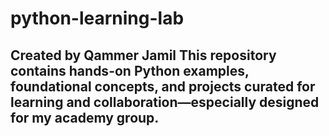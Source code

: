 # python-learning-lab
## Created by Qammer Jamil   This repository contains hands-on Python examples, foundational concepts, and projects curated for learning and collaboration—especially designed for my academy group.
